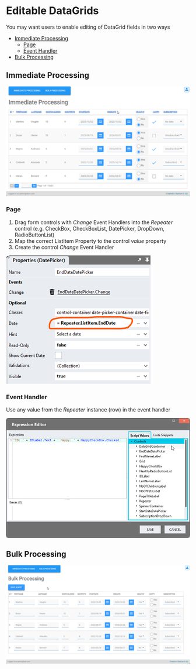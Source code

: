 # Editable DataGrids <!-- omit in toc -->
You may want users to enable editing of DataGrid fields in two ways

- [Immediate Processing](#immediate-processing)
  - [Page](#page)
  - [Event Handler](#event-handler)
- [Bulk Processing](#bulk-processing)

## Immediate Processing

![](images/ImmediateProcessingView.gif)

### Page
1. Drag form controls with *Change* Event Handlers into the *Repeater* control (e.g. CheckBox, CheckBoxList, DatePicker, DropDown, RadioButtonList)
2. Map the correct ListItem Property to the control *value* property
3. Create the control *Change* Event Handler

![](images/SelectedRepeaterItemProperty.png)

### Event Handler
Use any value from the *Repeater* instance (row) in the event handler

![](images/ExpressionEditorRow.png)

## Bulk Processing

![](images/BulkProcessingView.gif)

